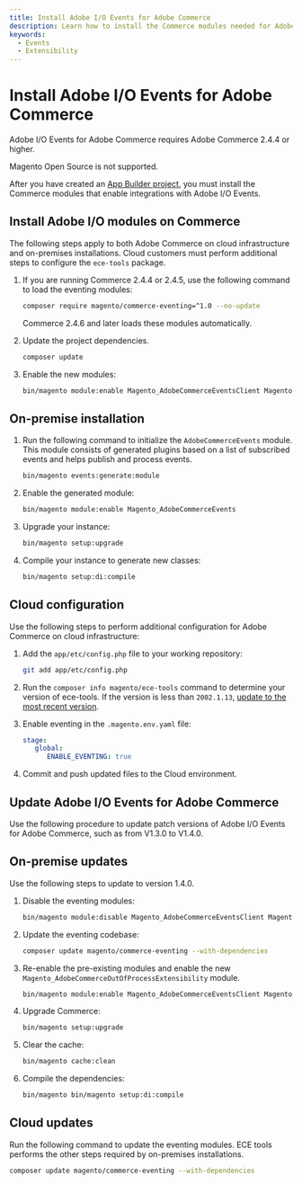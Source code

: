 ```yaml
---
title: Install Adobe I/O Events for Adobe Commerce
description: Learn how to install the Commerce modules needed for Adobe I/O Events for Adobe Commerce.
keywords:
  - Events
  - Extensibility
---
```


# Install Adobe I/O Events for Adobe Commerce

Adobe I/O Events for Adobe Commerce requires Adobe Commerce 2.4.4 or higher.

Magento Open Source is not supported.

After you have created an [App Builder project](./project-setup.md), you must install the Commerce modules that enable integrations with Adobe I/O Events.

## Install Adobe I/O modules on Commerce

The following steps apply to both Adobe Commerce on cloud infrastructure and on-premises installations. Cloud customers must perform additional steps to configure the `ece-tools` package.

1. If you are running Commerce 2.4.4 or 2.4.5, use the following command to load the eventing modules:

   ```bash
   composer require magento/commerce-eventing=^1.0 --no-update
   ```

   Commerce 2.4.6 and later loads these modules automatically.

1. Update the project dependencies.

   ```bash
   composer update
   ```

1. Enable the new modules:

   ```bash
   bin/magento module:enable Magento_AdobeCommerceEventsClient Magento_AdobeCommerceEventsGenerator Magento_AdobeIoEventsClient Magento_AdobeCommerceOutOfProcessExtensibility
   ```

## On-premise installation

1. Run the following command to initialize the `AdobeCommerceEvents` module. This module consists of generated plugins based on a list of subscribed events and helps publish and process events.

   ```bash
   bin/magento events:generate:module
   ```

1. Enable the generated module:

   ```bash
   bin/magento module:enable Magento_AdobeCommerceEvents
   ```

1. Upgrade your instance:

   ```bash
   bin/magento setup:upgrade
   ```

1. Compile your instance to generate new classes:

   ```bash
   bin/magento setup:di:compile
   ```

## Cloud configuration

Use the following steps to perform additional configuration for Adobe Commerce on cloud infrastructure:

1. Add the `app/etc/config.php` file to your working repository:

   ```bash
   git add app/etc/config.php
   ```

1. Run the `composer info magento/ece-tools` command to determine your version of ece-tools. If the version is less than `2002.1.13`, [update to the most recent version](https://experienceleague.adobe.com/docs/commerce-cloud-service/user-guide/dev-tools/ece-tools/update-package.html).

1. Enable eventing in the `.magento.env.yaml` file:

   ```yaml
   stage:
      global:
         ENABLE_EVENTING: true
   ```

1. Commit and push updated files to the Cloud environment.

## Update Adobe I/O Events for Adobe Commerce

Use the following procedure to update patch versions of Adobe I/O Events for Adobe Commerce, such as from V1.3.0 to V1.4.0.

## On-premise updates

Use the following steps to update to version 1.4.0.

1. Disable the eventing modules:

   ```bash
   bin/magento module:disable Magento_AdobeCommerceEventsClient Magento_AdobeCommerceEventsGenerator Magento_AdobeCommerceEvents
   ```

1. Update the eventing codebase:

   ```bash
   composer update magento/commerce-eventing --with-dependencies
   ```

1. Re-enable the pre-existing modules and enable the new `Magento_AdobeCommerceOutOfProcessExtensibility` module.

   ```bash
   bin/magento module:enable Magento_AdobeCommerceEventsClient Magento_AdobeCommerceEventsGenerator Magento_AdobeCommerceEvents Magento_AdobeCommerceOutOfProcessExtensibility
   ```

1. Upgrade Commerce:

   ```bash
   bin/magento setup:upgrade
   ```

1. Clear the cache:

   ```bash
   bin/magento cache:clean
   ```

1. Compile the dependencies:

   ```bash
   bin/magento bin/magento setup:di:compile
   ```

## Cloud updates

Run the following command to update the eventing modules. ECE tools performs the other steps required by on-premises installations.

```bash
composer update magento/commerce-eventing --with-dependencies
```
